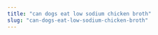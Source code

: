```yaml
---
title: "can dogs eat low sodium chicken broth"
slug: "can-dogs-eat-low-sodium-chicken-broth"
---
```


